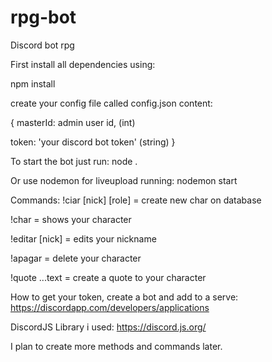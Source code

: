 # rpg-bot
Discord bot rpg

First install all dependencies using:

npm install

create your config file called config.json
content: 

{
   masterId: admin user id, (int)
   
   token: 'your discord bot token' (string)
}

To start the bot just run:
node .

Or use nodemon for liveupload running:
nodemon start

Commands:
!ciar [nick] [role] = create new char on database

!char = shows your character

!editar [nick] = edits your nickname

!apagar = delete your character

!quote ...text = create a quote to your character

How to get your token, create a bot and add to a serve:
https://discordapp.com/developers/applications

DiscordJS Library i used:
https://discord.js.org/


I plan to create more methods and commands later.
